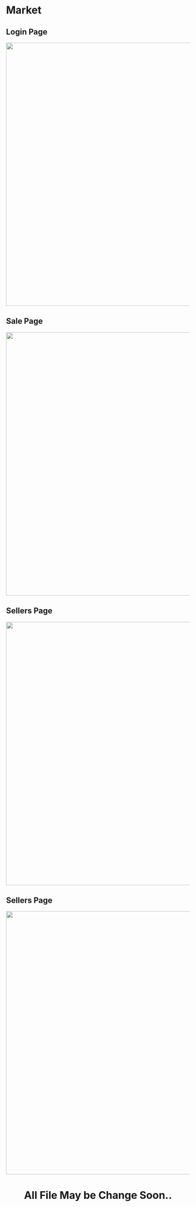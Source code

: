 # Market
<html>
<body>
<h2 style="align-text:center"> Login Page</h2>
<img width="720" src="https://firebasestorage.googleapis.com/v0/b/kawan-2021.appspot.com/o/Screen%20Shot%202021-01-19%20at%203.31.47%20PM.png?alt=media&token=fd693f8e-876b-4cc9-ba3c-59d3393b018c">
<h2 style="align-text:center"> Sale Page</h2>
<img width="720" src="https://firebasestorage.googleapis.com/v0/b/kawan-2021.appspot.com/o/Screen%20Shot%202021-01-19%20at%203.36.39%20PM.png?alt=media&token=3b15b025-6cd0-4742-9454-1a39e8e4004a">
<h2 style="align-text:center"> Sellers Page</h2>
<img width="720" src="https://firebasestorage.googleapis.com/v0/b/kawan-2021.appspot.com/o/Screen%20Shot%202021-01-19%20at%203.35.59%20PM.png?alt=media&token=4116d692-5d9a-4299-8c68-3675b67ddb76">
<h2 style="align-text:center"> Sellers Page</h2>
<img width="720" src="https://firebasestorage.googleapis.com/v0/b/kawan-2021.appspot.com/o/Screen%20Shot%202021-01-19%20at%203.36.09%20PM.png?alt=media&token=2929eeaf-84a1-4c32-a118-e135b9b99337">

<center>
<h1> All File May be Change Soon..</h1>
</center>
</body>



</html>
